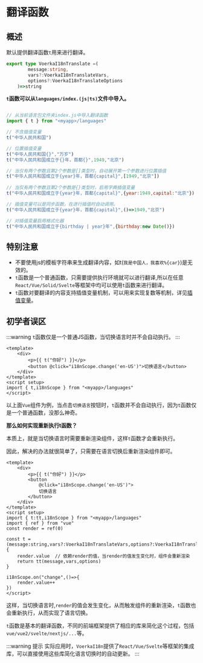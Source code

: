 # 翻译函数

## 概述

默认提供翻译函数`t`用来进行翻译。

```ts
export type VoerkaI18nTranslate =(
        message:string, 
        vars?:VoerkaI18nTranslateVars, 
        options?:VoerkaI18nTranslateOptions
    )=>string
```

**`t`函数可以从`languages/index.(js|ts)`文件中导入。**

```javascript 

// 从当前语言包文件夹index.js中导入翻译函数
import { t } from "<myapp>/languages"

// 不含插值变量
t("中华人民共和国")

// 位置插值变量
t("中华人民共和国{}","万岁")
t("中华人民共和国成立于{}年，首都{}",1949,"北京")

// 当仅有两个参数且第2个参数是[]类型时，自动展开第一个参数进行位置插值
t("中华人民共和国成立于{year}年，首都{capital}",[1949,"北京"]) 
 
// 当仅有两个参数且第2个参数是{}类型时，启用字典插值变量
t("中华人民共和国成立于{year}年，首都{capital}",{year:1949,capital:"北京"})

// 插值变量可以是同步函数，在进行插值时自动调用。
t("中华人民共和国成立于{year}年，首都{capital}",()=>1949,"北京")

// 对插值变量启用格式化器
t("中华人民共和国成立于{birthday | year}年",{birthday:new Date()})

```

## 特别注意

- 不要使用js的模板字符串来生成翻译内容，如t(`我是中国人，我喜欢%{car}`)是无效的。
- `t`函数是一个普通函数，只需要提供执行环境就可以进行翻译,所以在任意`React/Vue/Solid/Svelte`等框架中均可以使用`t`函数来进行翻译。
- `t`函数对要翻译的内容支持插值变量机制，可以用来实现复数等机制，详见[插值变量](./interpolation)。


## 初学者误区

:::warning
`t`函数仅是一个普通JS函数，当切换语言时并不会自动执行。
:::

```vue
<template>
    <div>
        <p>{{ t("你好") }}</p>
        <button @click="i18nScope.change('en-US')">切换语言</button>
    </div>
</template>
<script setup>
import { t,i18nScope } from "<myapp>/languages"
</script>
```

以上面`Vue`组件为例，当点击`切换语言`按钮时，`t`函数并不会自动执行，因为`t`函数仅是一个普通函数，没那么神奇。

**那么如何实现重新执行t函数？**

本质上，就是当切换语言时需要重新渲染组件，这样`t`函数才会重新执行。

因此，解决的办法就很简单了，只需要在语言切换后重新渲染组件即可。

```vue {16}
<template>
    <div>
        <p>{{ t("你好") }}</p>
        <button 
            @click="i18nScope.change('en-US')">
            切换语言
        </button>
    </div>
</template>
<script setup>
import { t:tt,i18nScope } from "<myapp>/languages"
import { ref } from "vue"
const render = ref(0)

const t = (message:string,vars?:VoerkaI18nTranslateVars,options?:VoerkaI18nTranslateOptions)=>{
    render.value  // 依赖render的值，当render的值发生变化时，组件会重新渲染
    return tt(message,vars,options)
}

i18nScope.on("change",()=>{
    render.value++
})
</script>
```

这样，当切换语言时,`render`的值会发生变化，从而触发组件的重新渲染，`t`函数也会重新执行，从而实现了语言切换。

`t`函数是基本的翻译函数，不同的前端框架提供了相应的库来简化这个过程，包括`vue/vue2/svelte/nextjs/...`等。

:::warning 提示
实际应用时，`VoerkaI18n`提供了`React/Vue/Svelte`等框架的集成库，可以直接使用这些库简化语言切换时的自动更新。
:::